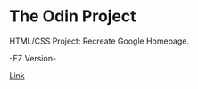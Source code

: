 # The Odin Project

HTML/CSS Project: Recreate Google Homepage.

-EZ Version-

[Link](http://www.theodinproject.com/web-development-101/html-css?ref=lnav)
